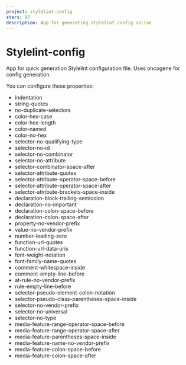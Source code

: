 ```yaml
---
project: stylelint-config
stars: 97
description: App for generating stylelint config online
---
```


Stylelint-config
================

App for quick generation Stylelint configuration file. Uses oncogene for config generation.

You can configure these properties:

-   indentation
-   string-quotes
-   no-duplicate-selectors
-   color-hex-case
-   color-hex-length
-   color-named
-   color-no-hex
-   selector-no-qualifying-type
-   selector-no-id
-   selector-no-combinator
-   selector-no-attribute
-   selector-combinator-space-after
-   selector-attribute-quotes
-   selector-attribute-operator-space-before
-   selector-attribute-operator-space-after
-   selector-attribute-brackets-space-inside
-   declaration-block-trailing-semicolon
-   declaration-no-important
-   declaration-colon-space-before
-   declaration-colon-space-after
-   property-no-vendor-prefix
-   value-no-vendor-prefix
-   number-leading-zero
-   function-url-quotes
-   function-url-data-uris
-   font-weight-notation
-   font-family-name-quotes
-   comment-whitespace-inside
-   comment-empty-line-before
-   at-rule-no-vendor-prefix
-   rule-empty-line-before
-   selector-pseudo-element-colon-notation
-   selector-pseudo-class-parentheses-space-inside
-   selector-no-vendor-prefix
-   selector-no-universal
-   selector-no-type
-   media-feature-range-operator-space-before
-   media-feature-range-operator-space-after
-   media-feature-parentheses-space-inside
-   media-feature-name-no-vendor-prefix
-   media-feature-colon-space-before
-   media-feature-colon-space-after
